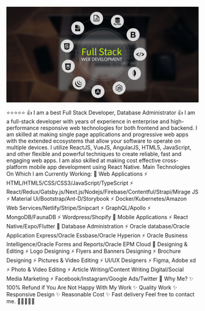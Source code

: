 ![](https://github.com/webdevsmart/webdevsmart/blob/main/fullstack.png)

⭐⭐⭐⭐⭐
👍 I am a best Full Stack Developer, Database Administrator 👍
I am a full-stack developer with years of experience in enterprise and high-performance responsive web technologies for both frontend and backend. I am skilled at making single page applications and progressive web apps with the extended ecosystems that allow your software to operate on multiple devices. I utilize ReactJS, VueJS, AngularJS, HTML5, JavaScript, and other flexible and powerful techniques to create reliable, fast and engaging web apps. I am also skilled at making cost effective cross-platform mobile app development using React Native.
Main Technologies On Which I am Currently Working:
💎 Web Applications
⚡ HTML/HTML5/CSS/CSS3/JavaScript/TypeScript
⚡ React/Redux/Gatsby.js/Next.js/Nodejs/Firebase/Contentful/Strapi/Mirage JS
⚡ Material Ui/Bootstrap/Ant-D/Storybook
⚡ Docker/Kubernetes/Amazon Web Services/Netlify/Stripe/Snipcart
⚡ GraphQL/Apollo
⚡ MongoDB/FaunaDB
⚡ Wordpress/Shopify
💎 Mobile Applications
⚡ React Native/Expo/Flutter
💎 Database Administration
⚡ Oracle database/Oracle Application Express/Oracle Essbase/Oracle Hyperion
⚡ Oracle Business Intelligence/Oracle Forms and Reports/Oracle EPM Cloud
💎 Designing & Editing
⚡ Logo Designing
⚡ Flyers and Banners Designing
⚡ Brochure Designing
⚡ Pictures & Video Editing
⚡ UI/UX Designers
⚡ Figma, Adobe xd
⚡ Photo & Video Editing
⚡ Article Writing/Content Writing
Digital/Social Media Marketing
⚡ Facebook/Instagram/Google Ads/Twitter
💎 Why Me?
✨ 100% Refund if You Are Not Happy With My Work
✨ Quality Work
✨ Responsive Design
✨ Reasonable Cost
✨ Fast delivery
Feel free to contact me.
🎉🎉🎉🎉🎉
